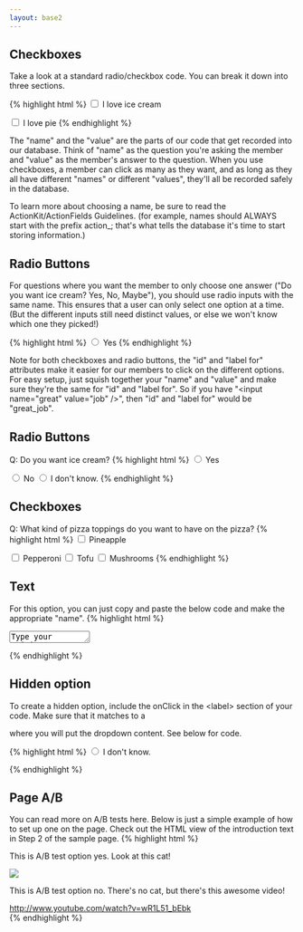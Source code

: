 ```yaml
---
layout: base2
---
```


Checkboxes
----------

Take a look at a standard radio/checkbox code. You can break it down into three sections.

{% highlight html %}
<input type="checkbox" name="action_loves_ice_cream" value="true" id="ice-cream" /> 
<label for="ice-cream">I love ice cream</label>

<input type="checkbox" name="action_loves_pie" value="true" id="pie" />
<label for="ice-cream">I love pie</label>   
{% endhighlight %}

The &quot;name&quot; and the &quot;value&quot; are the parts of our code that get recorded into our database. Think of &quot;name&quot; as the question you&apos;re asking the member and &quot;value&quot; as the member&apos;s answer to the question. When you use checkboxes, a member can click as many as they want, and as long as they all have different &quot;names&quot; or different &quot;values&quot;, they&apos;ll all be recorded safely in the database.

To learn more about choosing a name, be sure to read the ActionKit/ActionFields Guidelines. (for example, names should ALWAYS start with the prefix action_; that&apos;s what tells the database it&apos;s time to start storing information.)


Radio Buttons
-------------

For questions where you want the member to only choose one answer (&quot;Do you want ice cream? Yes, No, Maybe&quot;), you should use radio inputs with the same name. This ensures that a user can only select one option at a time. (But the different inputs still need distinct values, or else we won&apos;t know which one they picked!)


{% highlight html %}
<input type="radio" name="action_syria_usaction" value="yes" id="usaction_yes" />
<label for="usaction_yes">Yes</label>
{% endhighlight %}

Note for both checkboxes and radio buttons, the &quot;id&quot; and &quot;label for&quot; attributes make it easier for our members to click on the different options. For easy setup, just squish together your &quot;name&quot; and &quot;value&quot; and make sure they&apos;re the same for &quot;id&quot; and &quot;label for&quot;. So if you have &quot;&lt;input name=&quot;great&quot; value=&quot;job&quot; /&gt;&quot;, then &quot;id&quot; and &quot;label for&quot; would be &quot;great_job&quot;. 

Radio Buttons
-------------

Q: Do you want ice cream?
{% highlight html %}
<input type="radio" name="action_icecream" value="yes" id="icecream_yes" />
<label for="icecream_yes">Yes</label>

<input type="radio" name="action_icecream" value="no" id="icecream_no" />
<label for="icecream_no">No</label>

<input type="radio" name="action_icecream" value="na" id="icecream_na" />
<label for="icecream_na">I don't know.</label>
{% endhighlight %}

Checkboxes
----------

Q: What kind of pizza toppings do you want to have on the pizza?
{% highlight html %}
<input type="checkbox" name="action_pizza_topping" value="pineapple" id="pizza_topping_pineapple" />
<label for="pizza_topping_pineapple">Pineapple</label>

<input type="checkbox" name="action_pizza_topping" value="pepperoni" id="pizza_topping_pepperoni" />
<label for="pizza_topping_pepperoni">Pepperoni</label>

<input type="checkbox" name="action_pizza_topping" value="tofu" id="pizza_topping_tofu" />
<label for="pizza_topping_tofu">Tofu</label>

<input type="checkbox" name="action_pizza_topping" value="mushrooms" id="pizza_topping_mushrooms" />
<label for="pizza_topping_mushrooms">Mushrooms</label>
{% endhighlight %}

Text
----

For this option, you can just copy and paste the below code and make the appropriate &quot;name&quot;.
{% highlight html %}
<textarea name="action_choose_a_name" rows="1" cols="15">Type your opinion</textarea>
{% endhighlight %}

Hidden option
-------------
To create a hidden option, include the onClick in the &lt;label&gt; section of your code. Make sure that it matches to a <div></div> where you will put the dropdown content. See below for code.

{% highlight html %}
<input type="radio" name="action_icecream" value="na" id="icecream_na" onClick="$('.hiddenoption_name_goes_here-div').toggle(500);"/>
<label for="icecream_na">I don't know.</label>

<div class="hiddenoption_name_goes_here-div" style="display: none;" />
Put your hidden option content here.
</div>
{% endhighlight %}

Page A/B
--------

You can read more on A/B tests here. Below is just a simple example of how to set up one on the page. Check out the HTML view of the introduction text in Step 2 of the sample page.
{% highlight html %}
<div class="ab ab-name=test ab-version=yes default">
  <p>This is A/B test option yes. Look at this cat!</p>
  <img src="http://i397.photobucket.com/albums/pp51/ls_yung/bth_cat.gif" align="center">
</div>

<div class="ab ab-name=test ab-version=no">
  <p>This is A/B test option no. There's no cat, but there's this awesome video!</p>
  <a href="http://www.youtube.com/watch?v=wR1L51_bEbk">http://www.youtube.com/watch?v=wR1L51_bEbk</a>
</div>
{% endhighlight %}
